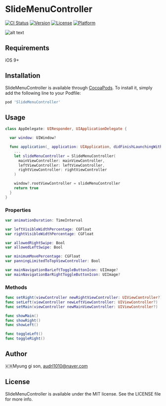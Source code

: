 # SlideMenuController

[![CI Status](http://img.shields.io/travis/audrl1010/SlideMenuController.svg?style=flat)](https://travis-ci.org/audrl1010/SlideMenuController)
[![Version](https://img.shields.io/cocoapods/v/SlideMenuController.svg?style=flat)](http://cocoapods.org/pods/SlideMenuController)
[![License](https://img.shields.io/cocoapods/l/SlideMenuController.svg?style=flat)](http://cocoapods.org/pods/SlideMenuController)
[![Platform](https://img.shields.io/cocoapods/p/SlideMenuController.svg?style=flat)](http://cocoapods.org/pods/SlideMenuController)

![alt text](https://github.com/audrl1010/SlideMenuController/blob/master/Example/SlideMenuController/SlideMenuControllerGif.gif)

## Requirements
iOS 9+

## Installation

SlideMenuController is available through [CocoaPods](http://cocoapods.org). To install
it, simply add the following line to your Podfile:

```ruby
pod 'SlideMenuController'
```

## Usage

```swift
class AppDelegate: UIResponder, UIApplicationDelegate {

  var window: UIWindow?

  func application(_ application: UIApplication, didFinishLaunchingWithOptions launchOptions: [UIApplicationLaunchOptionsKey: Any]?) -> Bool {
    ...
    let slideMenuController = SlideMenuController(
      mainViewController: mainViewController,
      leftViewController: leftViewController,
      rightViewController: rightViewController
    )

    window?.rootViewController = slideMenuController
    return true
  }
}

```

### Properties
```swift
var animationDuration: TimeInterval

var leftVisibleWidthPercentage: CGFloat
var rightVisibleWidthPercentage: CGFloat

var allowedRightSwipe: Bool
var allowedLeftSwipe: Bool

var minimumMovePercentage: CGFloat
var panningLimitedToTopViewController: Bool

var mainNavigationBarLeftToggleButtonIcon: UIImage?
var mainNavigationBarRightToggleButtonIcon: UIImage?
```

### Methods
```swift
func setRight(viewController newRightViewController: UIViewController?)
func setLeft(viewController newLeftViewController: UIViewController?)
func setMain(viewController newMainViewController: UIViewController?)

func showMain()
func showRight()
func showLeft()

func toggleLeft()
func toggleRight()
```

## Author

🇰🇷Myung gi son, audrl1010@naver.com

## License

SlideMenuController is available under the MIT license. See the LICENSE file for more info.
